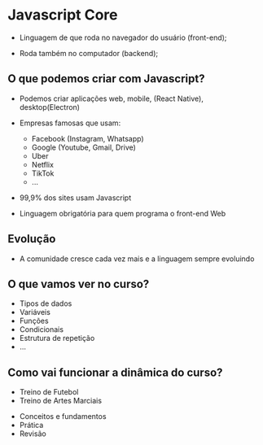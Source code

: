 # Javascript Core

* Linguagem de que roda no navegador do usuário (front-end);

* Roda também no computador (backend);

## O que podemos criar com Javascript?

* Podemos criar aplicações web, mobile, (React Native), desktop(Electron)
* Empresas famosas que usam:
  * Facebook (Instagram, Whatsapp)
  * Google (Youtube, Gmail, Drive)
  * Uber
  * Netflix
  * TikTok
  * ...

* 99,9% dos sites usam Javascript
* Linguagem obrigatória para quem programa o front-end Web

## Evolução

* A comunidade cresce cada vez mais e a linguagem sempre evoluindo

## O que vamos ver no curso?

- Tipos de dados
- Variáveis
- Funções
- Condicionais
- Estrutura de repetição
- ...

## Como vai funcionar a dinâmica do curso?

- Treino de Futebol
- Treino de Artes Marciais

* Conceitos e fundamentos
* Prática
* Revisão